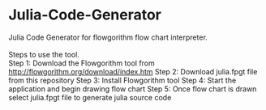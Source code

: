 # Julia-Code-Generator
Julia Code Generator for flowgorithm flow chart interpreter.<br/>
<br/>
Steps to use the tool.<br/>
Step 1: Download the Flowgorithm tool from http://flowgorithm.org/download/index.htm
Step 2: Download julia.fpgt file from this repository
Step 3: Install Flowgorithm tool
Step 4: Start the application and begin drawing flow chart
Step 5: Once flow chart is drawn select julia.fpgt file to generate julia source code
